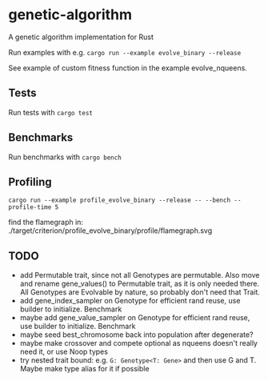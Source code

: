 # genetic-algorithm
A genetic algorithm implementation for Rust

Run examples with e.g. `cargo run --example evolve_binary --release`

See example of custom fitness function in the example evolve_nqueens.

## Tests

Run tests with `cargo test`

## Benchmarks

Run benchmarks with `cargo bench`

## Profiling

`cargo run --example profile_evolve_binary --release -- --bench --profile-time 5`

find the flamegraph in: ./target/criterion/profile_evolve_binary/profile/flamegraph.svg

## TODO
* add Permutable trait, since not all Genotypes are permutable. Also move and rename gene_values() to Permutable trait, as it is only needed there. All Genotypes are Evolvable by nature, so probably don't need that Trait.
* add gene_index_sampler on Genotype for efficient rand reuse, use builder to initialize. Benchmark
* maybe add gene_value_sampler on Genotype for efficient rand reuse, use builder to initialize. Benchmark
* maybe seed best_chromosome back into population after degenerate?
* maybe make crossover and compete optional as nqueens doesn't really need it, or use Noop types
* try nested trait bound: e.g. `G: Genotype<T: Gene>` and then use G and T. Maybe make type alias for it if possible



